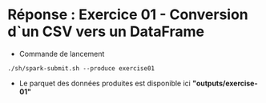 # Réponse : Exercice 01 - Conversion d`un CSV vers un DataFrame

* Commande de lancement
```shell
./sh/spark-submit.sh --produce exercise01

```

* Le parquet des données produites est disponible ici **"outputs/exercise-01"**

